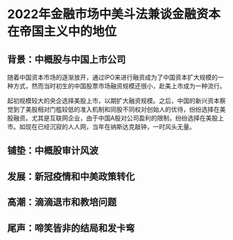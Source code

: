 # 2022年金融市场中美斗法兼谈金融资本在帝国主义中的地位

## 背景：中概股与中国上市公司

随着中国资本市场的逐渐放开，通过IPO来进行融资成为了中国资本扩大规模的一种方式，然而当时初生的中国股票市场融资规模还很小，赴美上市成为一种流行。

起初规模较大的央企选择美股上市，以期扩大融资规模。之后，中国的新兴资本察觉到了美股相对门槛较低的准入机制和同股不同权对创始人的优待，纷纷选择在美股融资。尤其是互联网企业，由于中国A股对公司盈利的限制，纷纷选择在美股上市。如现在已经沉寂的人人网，当年在纳斯达克敲钟，一时风头无量。

## 铺垫：中概股审计风波

## 发展：新冠疫情和中美政策转化

## 高潮：滴滴退市和教培问题

## 尾声：啼笑皆非的结局和发卡弯
